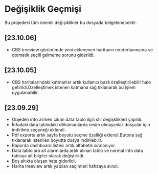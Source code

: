 # Değişiklik Geçmişi

Bu projedeki tüm önemli değişiklikler bu dosyada belgelenecektir.

## [23.10.06]
- CBS treeview görünümde yeni eklenenen haritanın renderlanmama ve otomatik seçili gelmeme sorunu giderildi.

## [23.10.05]

- CBS haritalarındaki katmanlar artık kullanıcı bazlı özelleştirilebilir hale getirildi.Özelleştimek istenen katmana sağ tıklanarak bu işlem uygulanabilir.

## [23.09.29]

- Objeden info alırken çıkan data tablo ilgili stil değişklikleri yapıldı.
- İnfodaki data tablodaki dökümanlarda resim olmayanlar dosyalar için indirilme seçeneği eklendi.
- Pdf exporta artık sayfa boyutu seçme özelliği eklendi.Butona sağ tıklanarak istenilen boyutta dosya indirilebilir.
- Raporda dashboard listesi artık alfabetik sıralanıyor.
- Data tablolara ait alarmlarda artık alınan tablo ve normal info data tabloya ait bilgiler olarak değiştirildi.
- Boş altıkta oluşan hata giderildi.
- Harita treeview artık yapılan seçimleri hafızaya alındı.
